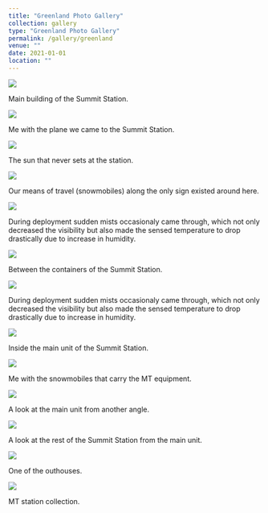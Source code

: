```yaml
---
title: "Greenland Photo Gallery"
collection: gallery
type: "Greenland Photo Gallery"
permalink: /gallery/greenland
venue: ""
date: 2021-01-01
location: ""
---
```

<img src="/images/greenland/Summit_Station.jpeg">
<p>Main building of the Summit Station.</p>

<img src="/images/greenland/plane.jpeg">
<p>Me with the plane we came to the Summit Station.</p>

<img src="/images/greenland/sun.jpeg">
<p>The sun that never sets at the station.</p>

<img src="/images/greenland/deploy1.jpeg">
<p>Our means of travel (snowmobiles) along the only sign existed around here.</p>

<img src="/images/greenland/fog.jpeg">
<p>During deployment sudden mists occasionaly came through, which not only decreased the visibility but also made the sensed temperature to drop drastically due to increase in humidity.</p>

<img src="/images/greenland/inbetween.jpeg">
<p>Between the containers of the Summit Station.</p>

<img src="/images/greenland/fog.jpeg">
<p>During deployment sudden mists occasionaly came through, which not only decreased the visibility but also made the sensed temperature to drop drastically due to increase in humidity.</p>

<img src="/images/greenland/inside_summit.jpeg">
<p>Inside the main unit of the Summit Station.</p>

<img src="/images/greenland/snowmobiles.jpeg">
<p>Me with the snowmobiles that carry the MT equipment.</p>

<img src="/images/greenland/station_from_afar.jpeg">
<p>A look at the main unit from another angle.</p>

<img src="/images/greenland/station_rest.jpeg">
<p>A look at the rest of the Summit Station from the main unit.</p>

<img src="/images/greenland/outhouse.jpeg">
<p>One of the outhouses.</p>

<img src="/images/greenland/deployment3.jpeg">
<p>MT station collection.</p>
